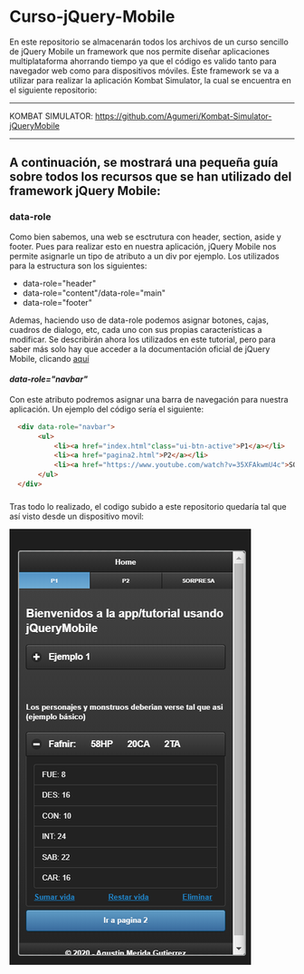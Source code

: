 # Curso-jQuery-Mobile

En este repositorio se almacenarán todos los archivos de un curso sencillo de jQuery Mobile un framework que nos permite diseñar aplicaciones multiplataforma ahorrando tiempo ya que el código es valido tanto para navegador web como para dispositivos móviles. Este framework se va a utilizar para realizar la aplicación Kombat Simulator, la cual se encuentra en el siguiente repositorio: 

-----------------------------

KOMBAT SIMULATOR: https://github.com/Agumeri/Kombat-Simulator-jQueryMobile

-----------------------------

## A continuación, se mostrará una pequeña guía sobre todos los recursos que se han utilizado del framework jQuery Mobile:

### data-role

  Como bien sabemos, una web se esctrutura con header, section, aside y footer. Pues para realizar esto en nuestra aplicación, jQuery Mobile nos permite asignarle un tipo de atributo a un div por ejemplo. Los utilizados para la estructura son los siguientes: 
* data-role="header"
* data-role="content"/data-role="main"
* data-role="footer"

Ademas, haciendo uso de data-role podemos asignar botones, cajas, cuadros de dialogo, etc, cada uno con sus propias características a modificar. Se describirán ahora los utilizados en este tutorial, pero para saber más solo hay que acceder a la documentación oficial de jQuery Mobile, clicando [aquí](https://demos.jquerymobile.com/1.1.2/docs/api/data-attributes.html)

#### *data-role="navbar"*
  Con este atributo podremos asignar una barra de navegación para nuestra aplicación. Un ejemplo del código sería el siguiente: 
  ```html
    <div data-role="navbar">
         <ul>
             <li><a href="index.html"class="ui-btn-active">P1</a></li>
             <li><a href="pagina2.html">P2</a></li>
             <li><a href="https://www.youtube.com/watch?v=35XFAkwmU4c">SORPRESA</a></li>
         </ul>
    </div>
  ```
  
  
  #####
   Tras todo lo realizado, el codigo subido a este repositorio quedaría tal que así visto desde un dispositivo movil: 
   
   ![foto](img/prototipo.png)
    
